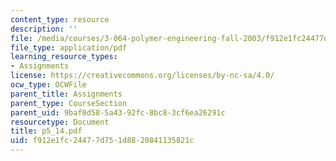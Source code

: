 ```yaml
---
content_type: resource
description: ''
file: /media/courses/3-064-polymer-engineering-fall-2003/f912e1fc24477d751d8820841135821c_p5_14.pdf
file_type: application/pdf
learning_resource_types:
- Assignments
license: https://creativecommons.org/licenses/by-nc-sa/4.0/
ocw_type: OCWFile
parent_title: Assignments
parent_type: CourseSection
parent_uid: 9baf0d58-5a43-92fc-8bc8-3cf6ea26291c
resourcetype: Document
title: p5_14.pdf
uid: f912e1fc-2447-7d75-1d88-20841135821c
---
```


